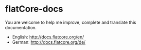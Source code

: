 # flatCore-docs
You are welcome to help me improve, complete and translate this documentation.

* English: http://docs.flatcore.org/en/
* German: http://docs.flatcore.org/de/
